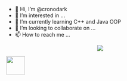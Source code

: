 - 👋 Hi, I’m @cronodark
- 👀 I’m interested in ...
- 🌱 I’m currently learning C++ and Java OOP
- 💞️ I’m looking to collaborate on ...
- 📫 How to reach me ...


<html>
  <p align="center">
    <img src="https://capsule-render.vercel.app/api?text=Hey Everyone!🕹️&animation=fadeIn&type=waving&color=gradient&height=100"/>
  </p>
  <a href="https://www.instagram.com/thepiyushmalhotra/">
  <img height="50" src="https://user-images.githubusercontent.com/46517096/166974368-9798f39f-1f46-499c-b14e-81f0a3f83a06.png"/>
</a>
</html>
<!---
cronodark/cronodark is a ✨ special ✨ repository because its `README.md` (this file) appears on your GitHub profile.
You can click the Preview link to take a look at your changes.
--->
